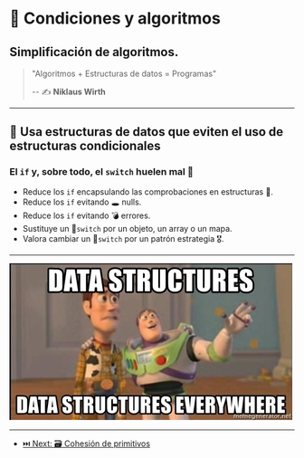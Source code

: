 # 🔱 Condiciones y algoritmos

## Simplificación de algoritmos.

> "Algoritmos + Estructuras de datos = Programas"
>
> -- ✍️ **Niklaus Wirth**

---

## 🔨 Usa estructuras de **datos** que eviten el uso de estructuras **condicionales**

### El `if` y, sobre todo, el `switch` huelen mal 🤢

- Reduce los `if` encapsulando las comprobaciones en estructuras 🔏.
- Reduce los `if` evitando 🕳️ nulls.
- Reduce los `if` evitando 💣 errores.
- Sustituye un 🔱`switch` por un objeto, un array o un mapa.
- Valora cambiar un 🔱`switch` por un patrón estrategia 🎖️.

---

![Estructuras de datos por todas partes](./data-everywhere.jpg)

---

- [⏭️ Next: 🗃️ Cohesión de primitivos](./2-cohesion_de_primitivos.md)
